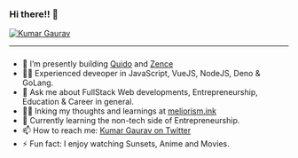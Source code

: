 ### Hi there!! 👋

<div>
  <a href="#">
    <img src="https://komarev.com/ghpvc/?username=ikmrgrv&label=Profile%20views&color=0e75b6&style=flat" alt="Kumar Gaurav" />
  </a>
</div>

---

### 

- 🔭 I’m presently building [Quido](https://quido.club) and [Zence](https://zence.in)
- 🥷🏻 Experienced deveoper in JavaScript, VueJS, NodeJS, Deno & GoLang.
- 💬 Ask me about FullStack Web developments, Entrepreneurship, Education & Career in general.
- ✍🏻 Inking my thoughts and learnings at [meliorism.ink](https://meliorism.ink)
- 🌱 Currently learning the non-tech side of Entrepreneurship.
- 📫 How to reach me: [Kumar Gaurav on Twitter](https://twitter.com/ikmrgrv)
- ⚡ Fun fact: I enjoy watching Sunsets, Anime and Movies.
